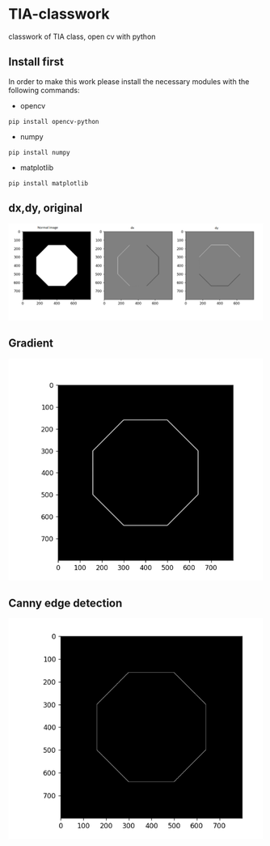 # TIA-classwork
classwork of TIA class, open cv with python

## Install first
In order to make this work please install the necessary modules with the following commands:

- opencv
```
pip install opencv-python
```
- numpy
```
pip install numpy
```
- matplotlib
```
pip install matplotlib
```
## dx,dy, original
![example](https://github.com/sodes-proxy/TIA-classwork/blob/main/images/derivatives.PNG)

## Gradient
![example](https://github.com/sodes-proxy/TIA-classwork/blob/main/images/gradient.PNG)

## Canny edge detection
![example](https://github.com/sodes-proxy/TIA-classwork/blob/main/images/canny.PNG)
